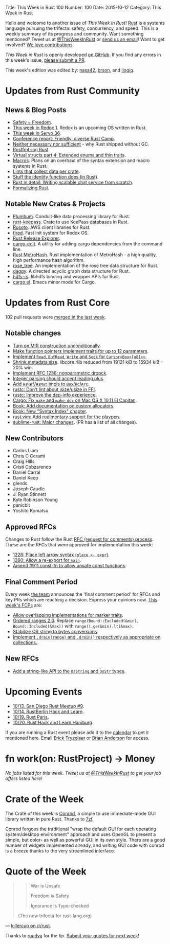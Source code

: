 Title: This Week in Rust 100
Number: 100
Date: 2015-10-12
Category: This Week in Rust

Hello and welcome to another issue of *This Week in Rust*!
[Rust](http://rust-lang.org) is a systems language pursuing the trifecta:
safety, concurrency, and speed. This is a weekly summary of its progress and
community. Want something mentioned? Tweet us at [@ThisWeekInRust](https://twitter.com/ThisWeekInRust) or [send us an
email](mailto:corey@octayn.net?subject=This%20Week%20in%20Rust%20Suggestion)!
Want to get involved? [We love
contributions](https://github.com/rust-lang/rust/wiki/Note-guide-for-new-contributors).

*This Week in Rust* is openly developed [on GitHub](https://github.com/cmr/this-week-in-rust).
If you find any errors in this week's issue, [please submit a PR](https://github.com/cmr/this-week-in-rust/pulls).

This week's edition was edited by: [nasa42](https://github.com/nasa42), [brson](https://github.com/brson), and [llogiq](https://github.com/llogiq).


# Updates from Rust Community

## News & Blog Posts

* [Safety = Freedom](https://llogiq.github.io/2015/10/05/safety-freedom.html).
* [This week in Redox 1](http://www.redox-os.org/news/this-week-in-redox-1/). Redox is an upcoming OS written in Rust.
* [This week in Servo 36](http://blog.servo.org/2015/10/05/twis-36/).
* [Conference report: Friendly, diverse Rust Camp](http://techwhirl.com/conference-report-friendly-diverse-rust-camp/).
* [Neither necessary nor sufficient](https://ruudvanasseldonk.com/2015/10/06/neither-necessary-nor-sufficient) - why Rust shipped without GC.
* [Rustfmt-ing Rust](http://www.ncameron.org/blog/rustfmt-ing-rust/).
* [Virtual structs part 4: Extended enums and thin traits](http://smallcultfollowing.com/babysteps/blog/2015/10/08/virtual-structs-part-4-extended-enums-and-thin-traits/).
* [Macros](http://www.ncameron.org/blog/macros/). Plans on an overhaul of the syntax extension and macro systems in Rust.
* [Lints that collect data per crate](https://llogiq.github.io/2015/10/09/lint-data.html).
* [Stuff the identity function does (in Rust)](https://bluss.github.io/rust/fun/2015/10/11/stuff-the-identity-function-does/).
* [Rust in detail: Writing scalable chat service from scratch](https://nbaksalyar.github.io/2015/07/10/writing-chat-in-rust.html).
* [Formalizing Rust](https://www.ralfj.de/blog/2015/10/12/formalizing-rust.html).

## Notable New Crates & Projects

* [Plumbum](https://github.com/srijs/rust-plumbum). Conduit-like data processing library for Rust.
* [rust-keepass](https://github.com/raymontag/rust-keepass). Crate to use KeePass databases in Rust.
* [Rusoto](https://github.com/DualSpark/rusoto). AWS client libraries for Rust.
* [fired](http://www.redox-os.org/blog/fired-fast-init-system/). Fast init system for Redox OS.
* [Rust Release Explorer](https://ashleygwilliams.github.io/rust-release-explorer/).
* [cargo-edit](https://github.com/killercup/cargo-edit). A utility for adding cargo dependencies from the command line.
* [Rust MetroHash](https://github.com/arthurprs/metrohash-rs). Rust implementation of MetroHash - a high quality, high performance hash algorithm.
* [rose_tree](https://github.com/mitchmindtree/rose_tree-rs). An implementation of the rose tree data structure for Rust.
* [daggy](https://github.com/mitchmindtree/daggy). A directed acyclic graph data structure for Rust.
* [hdfs-rs](https://github.com/hyunsik/hdfs-rs). libhdfs binding and wrapper APIs for Rust.
* [cargo.el](https://github.com/attichacker/cargo.el). Emacs minor mode for Cargo.

# Updates from Rust Core

102 pull requests were [merged in the last week][merged].

[merged]: https://github.com/issues?q=is%3Apr+org%3Arust-lang+is%3Amerged+merged%3A2015-10-05..2015-10-12

## Notable changes

* [Turn on MIR construction unconditionally](https://github.com/rust-lang/rust/pull/28748).
* [Make function pointers implement traits for up to 12 parameters](https://github.com/rust-lang/rust/pull/28560).
* [Implement `Read`, `BufRead`, `Write` and `Seek` for `Cursor<Box<[u8]>>`](https://github.com/rust-lang/rust/pull/27897).
* [Shrink metadata size](https://github.com/rust-lang/rust/pull/28521). libcore.rlib reduced from 19121 kiB to 15934 kiB - 20% win.
* [Implement RFC 1238: nonparametric dropck](https://github.com/rust-lang/rust/pull/28861).
* [Integer parsing should accept leading plus](https://github.com/rust-lang/rust/pull/28826).
* [Add `AsRef`/`AsMut` impls to `Box`/`Rc`/`Arc`](https://github.com/rust-lang/rust/pull/28811).
* [rustc: Don't lint about isize/usize in FFI](https://github.com/rust-lang/rust/pull/28779).
* [rustc: Improve the dep-info experience](https://github.com/rust-lang/rust/pull/28768).
* [Cargo: Fix `make` and `make doc` on Mac OS X 10.11 El Capitan](https://github.com/rust-lang/cargo/pull/1903).
* [Book: Add documentation on custom allocators](https://github.com/rust-lang/rust/pull/28869).
* [Book: New "Syntax Index" chapter](https://github.com/rust-lang/rust/pull/28926).
* [rust.vim: Add rudimentary support for the playpen](https://github.com/rust-lang/rust.vim/pull/16).
* [sublime-rust: Major changes](https://github.com/rust-lang/sublime-rust/pull/65). (PR has a list of all changes).

## New Contributors

* Carlos Liam
* Chris C Cerami
* Craig Hills
* Cristi Cobzarenco
* Daniel Carral
* Daniel Keep
* glendc
* Joseph Caudle
* J. Ryan Stinnett
* Kyle Robinson Young
* panicbit
* Yoshito Komatsu

## Approved RFCs

Changes to Rust follow the Rust [RFC (request for comments)
process](https://github.com/rust-lang/rfcs#rust-rfcs). These
are the RFCs that were approved for implementation this week:

* [1228: Place left arrow syntax (`place <- expr`)](https://github.com/rust-lang/rfcs/pull/1228).
* [1260: Allow a re-export for `main`](https://github.com/rust-lang/rfcs/pull/1260).
* [Amend #911 const-fn to allow unsafe const functions](https://github.com/rust-lang/rfcs/pull/1245).

## Final Comment Period

Every week [the team](https://rust-lang.org/team.html) announces the
'final comment period' for RFCs and key PRs which are reaching a
decision. Express your opinions now. [This week's FCPs][fcp] are:

[fcp]: https://github.com/issues?utf8=%E2%9C%93&q=is%3Apr+org%3Arust-lang+label%3Afinal-comment-period+is%3Aopen

* [Allow overlapping implementations for marker traits](https://github.com/rust-lang/rfcs/pull/1268).
* [Ordered ranges 2.0](https://github.com/rust-lang/rfcs/pull/1254). Replace `range(Bound::Excluded(&min), Bound::Included(&max))` with `range().ge(&min).lt(&max)`.
* [Stabilize OS string to bytes conversions](https://github.com/rust-lang/rfcs/pull/1255).
* [Implement `.drain(range)` and `.drain()` respectively as appropriate on collections.](https://github.com/rust-lang/rfcs/pull/1257).

## New RFCs

* [Add a string-like API to the `OsString` and `OsStr` types](https://github.com/rust-lang/rfcs/pull/1309).

# Upcoming Events

* [10/13. San Diego Rust Meetup #9](http://www.meetup.com/San-Diego-Rust/events/225389095/).
* [10/14. RustBerlin Hack and Learn](http://www.meetup.com/de/Rust-Berlin/events/225137978/).
* [10/19. Rust Paris](http://www.meetup.com/Rust-Paris).
* [10/20. Rust Hack and Learn Hamburg](http://www.meetup.com/Rust-Meetup-Hamburg/events/225865482/).

If you are running a Rust event please add it to the [calendar] to get
it mentioned here. Email [Erick Tryzelaar][erickt] or [Brian
Anderson][brson] for access.

[calendar]: https://www.google.com/calendar/embed?src=apd9vmbc22egenmtu5l6c5jbfc%40group.calendar.google.com
[erickt]: mailto:erick.tryzelaar@gmail.com
[brson]: mailto:banderson@mozilla.com

# fn work(on: RustProject) -> Money

*No jobs listed for this week. Tweet us at [@ThisWeekInRust](https://twitter.com/ThisWeekInRust) to get your job offers listed here!*

# Crate of the Week

The Crate of this week is [Conrod](https://crates.io/crates/conrod), a simple to use immediate-mode GUI library written in pure Rust. Thanks to [7zf](https://www.reddit.com/user/7zf).

Conrod forgoes the traditional "wrap the default GUI for each operating system/desktop environment" approach and uses OpenGL to present a simple, but color- as well as powerful GUI in its own style. There are a good number of widgets implemented already, and writing GUI code with conrod is a breeze thanks to the very streamlined interface.

# Quote of the Week

>> War is Unsafe
>>
>> Freedom is Safety
>>
>> Ignorance is Type-checked
>
> (The new trifecta for rust-lang.org)

— [killercup on /r/rust](https://www.reddit.com/r/programming/comments/3nom7j/safety_freedom/cvqdt1z).

Thanks to [ruudva](https://users.rust-lang.org/users/ruudva) for the tip. [Submit your quotes for next week][submit]!

[submit]: http://users.rust-lang.org/t/twir-quote-of-the-week/328
